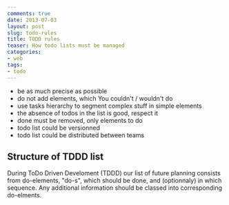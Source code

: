 ```yaml
--- 
comments: true 
date: 2013-07-03
layout: post 
slug: todo-rules
title: TODO rules
teaser: How todo lists must be managed
categories: 
- web 
tags: 
- todo
---
```


* be as much precise as possible
* do not add elements, which You couldn't / wouldn't do
* use tasks hierarchy to segment complex stuff in simple elements
* the absence of todos in the list is good, respect it
* done must be removed, only elements to do
* todo list could be versionned
* todo list could be distributed between teams

## Structure of TDDD list

During ToDo Driven Develoment (TDDD) our list of future planning consists from do-elements, "do-s", which should be done, and (optionnaly) in which sequence. Any additional information should be classed into corresponding do-elments.

